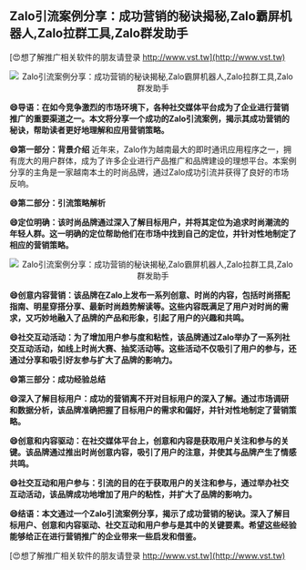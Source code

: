 ## **Zalo引流案例分享：成功营销的秘诀揭秘,Zalo霸屏机器人,Zalo拉群工具,Zalo群发助手**

[😍想了解推广相关软件的朋友请登录 http://www.vst.tw](http://www.vst.tw)

 <center><img src="https://vst.tw/MP4/tuiguang/png/0.png" alt="Zalo引流案例分享：成功营销的秘诀揭秘,Zalo霸屏机器人,Zalo拉群工具,Zalo群发助手"></center>

**😄导语：在如今竞争激烈的市场环境下，各种社交媒体平台成为了企业进行营销推广的重要渠道之一。本文将分享一个成功的Zalo引流案例，揭示其成功营销的秘诀，帮助读者更好地理解和应用营销策略。**

**😄第一部分：背景介绍**
近年来，Zalo作为越南最大的即时通讯应用程序之一，拥有庞大的用户群体，成为了许多企业进行产品推广和品牌建设的理想平台。本案例分享的主角是一家越南本土的时尚品牌，通过Zalo成功引流并获得了良好的市场反响。

**😄第二部分：引流策略解析**

**😄定位明确：该时尚品牌通过深入了解目标用户，并将其定位为追求时尚潮流的年轻人群。这一明确的定位帮助他们在市场中找到自己的定位，并针对性地制定了相应的营销策略。**

 <center><img src="https://vst.tw/MP4/tuiguang/png/3.png" alt="Zalo引流案例分享：成功营销的秘诀揭秘,Zalo霸屏机器人,Zalo拉群工具,Zalo群发助手"></center>

**😄创意内容营销：该品牌在Zalo上发布一系列创意、时尚的内容，包括时尚搭配指南、明星穿搭分享、最新时尚趋势解读等。这些内容既满足了用户对时尚的需求，又巧妙地融入了品牌的产品和形象，引起了用户的兴趣和共鸣。**

**😄社交互动活动：为了增加用户参与度和粘性，该品牌通过Zalo举办了一系列社交互动活动，如线上时尚大赛、抽奖活动等。这些活动不仅吸引了用户的参与，还通过分享和吸引好友参与扩大了品牌的影响力。**

**😄第三部分：成功经验总结**

**😄深入了解目标用户：成功的营销离不开对目标用户的深入了解。通过市场调研和数据分析，该品牌准确把握了目标用户的需求和偏好，并针对性地制定了营销策略。**

**😄创意和内容驱动：在社交媒体平台上，创意和内容是获取用户关注和参与的关键。该品牌通过推出时尚创意内容，吸引了用户的注意，并使其与品牌产生了情感共鸣。**

**😄社交互动和用户参与：引流的目的在于获取用户的关注和参与，通过举办社交互动活动，该品牌成功地增加了用户的粘性，并扩大了品牌的影响力。**

**😄结语：本文通过一个Zalo引流案例分享，揭示了成功营销的秘诀。深入了解目标用户、创意和内容驱动、社交互动和用户参与是其中的关键要素。希望这些经验能够给正在进行营销推广的企业带来一些启发和借鉴。**

[😍想了解推广相关软件的朋友请登录 http://www.vst.tw](http://www.vst.tw)



